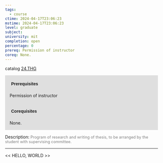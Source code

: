 ```yaml
---
tags:
  - course
ctime: 2024-04-17T23:06:23
mstime: 2024-04-17T23:06:23
level: graduate
subject: 
university: mit
completion: open
percentage: 0
prereq: Permission of instructor
coreq: None.
---
```


catalog [24.THG](http://student.mit.edu/catalog/m24b.html#24.THG)

<span style="display: block; padding: 15px; background-color: rgb(100, 100, 100, 0.2);"><font id="m_prereq2832_0" style="display: block; font-family: Arial, sans-serif; font-weight: bold; padding: 5px">Prerequisites</font><br><span id="prereq2832_0">Permission of instructor</span></span>
<span style="display: block; padding: 15px; background-color: rgb(100, 100, 100, 0.2);"><font id="m_coreq2832_0" style="display: block; font-family: Arial, sans-serif; font-weight: bold; padding: 5px">Corequisites</font><br><span id="coreq2832_0">None.</span></span>

<font style="">Description:</font>
<font style="color: grey; font-size: 0.8rem;">Program of research and writing of thesis, to be arranged by the student with supervising committee.</font>



---

<< HELLO, WORLD >>
